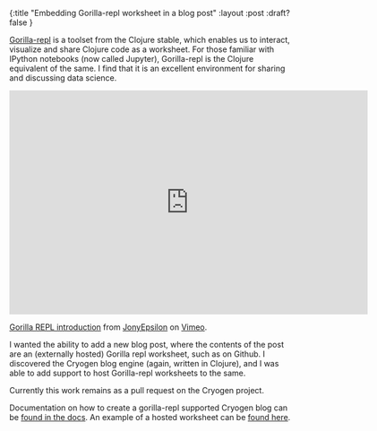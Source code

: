 {:title "Embedding Gorilla-repl worksheet in a blog post"
 :layout :post
 :draft? false
 }


[Gorilla-repl](http://gorilla-repl.org) is a toolset from the Clojure stable, which enables us to interact, visualize and share Clojure code as a worksheet. For those familiar with IPython notebooks (now called Jupyter), Gorilla-repl is the Clojure equivalent of the same. I find that it is an excellent environment for sharing and discussing data science.

<iframe src="https://player.vimeo.com/video/87118206" width="640" height="400" frameborder="0" webkitallowfullscreen mozallowfullscreen allowfullscreen></iframe>
<p><a href="https://vimeo.com/87118206">Gorilla REPL introduction</a> from <a href="https://vimeo.com/user25262253">JonyEpsilon</a> on <a href="https://vimeo.com">Vimeo</a>.</p>


I wanted the ability to add a new blog post, where the contents of the post are an (externally hosted) Gorilla repl worksheet, such as on Github. I discovered the Cryogen blog engine (again, written in Clojure), and I was able to add support to host Gorilla-repl worksheets to the same.

Currently this work remains as a pull request on the Cryogen project.

Documentation on how to create a gorilla-repl supported Cryogen blog can be [found in the docs](https://github.com/shark8me/cryogen/blob/gorillarepl-worksheets/doc/gorilla-repl.md). An example of a hosted worksheet can be [found here](http://kirank.in/posts-output/2016-01-06-notebook/).


